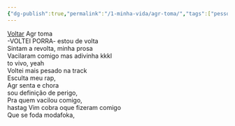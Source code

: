 ```yaml
---
{"dg-publish":true,"permalink":"/1-minha-vida/agr-toma/","tags":["pessoal/poesias"],"noteIcon":""}
---
```


[Voltar](1.LIFE/index)
Agr toma  
-VOLTEI PORRA- estou de volta  
Sintam a revolta, minha prosa  
Vacilaram comigo mas adivinha kkkl  
to vivo, yeah  
Voltei mais pesado na track  
Esculta meu rap,  
Agr senta e chora  
sou definição de perigo,  
Pra quem vacilou comigo,  
hastag Vim cobra oque fizeram comigo  
Que se foda modafoka,